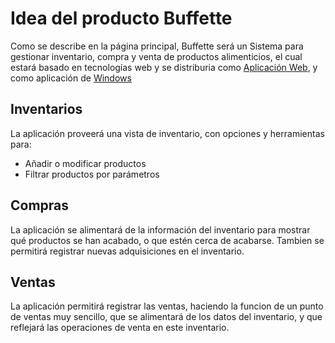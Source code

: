 # Idea del producto Buffette

Como se describe en la página principal, Buffette será un Sistema para gestionar inventario, compra y venta de productos alimenticios, el cual estará basado en tecnologías web y se distriburia como [Aplicación Web](https://buffette.netlify.app), y como aplicación de [Windows](https://github.com/angelxehg/buffette-app/releases)

## Inventarios

La aplicación proveerá una vista de inventario, con opciones y herramientas para:

- Añadir o modificar productos
- Filtrar productos por parámetros

## Compras

La aplicación se alimentará de la información del inventario para mostrar qué productos se han acabado, o que estén cerca de acabarse. Tambien se permitirá registrar nuevas adquisiciones en el inventario.

## Ventas

La aplicación permitirá registrar las ventas, haciendo la funcion de un punto de ventas muy sencillo, que se alimentará de los datos del inventario, y que reflejará las operaciones de venta en este inventario.

